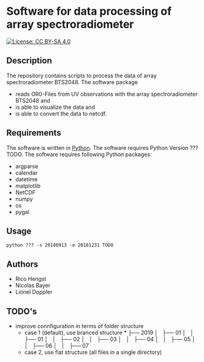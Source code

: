 # Software for data processing of array spectroradiometer 
[![License: CC BY-SA 4.0](https://licensebuttons.net/l/by-sa/4.0/80x15.png)](https://creativecommons.org/licenses/by-sa/4.0/)

## Description
The repository contains scripts to process the data of array spectroradiometer BTS2048.
The software package 
* reads OR0-Files from UV observations with the array spectroradiometer BTS2048 and 
* is able to visualize the data and
* is able to convert the data to netcdf.

## Requirements
The software is written in [Python](https://www.python.org).
The software requires Python Version ??? TODO.
The software requires following Python packages:
* argparse
* calendar
* datetime
* matplotlib
* NetCDF
* numpy
* os
* pygal



## Usage
```
python ??? -s 20180913 -e 20181231 TODO
```
## Authors
* Rico Hengst
* Nicolas Bayer
* Lionel Doppler

## TODO's
* improve connfiguration in terms of folder structure 
  * case 1 (default), use branced structure
    * 
├── 2019
│   ├── 01
│   │   ├── 01
│   │   ├── 02
│   │   ├── 03
│   │   ├── 04
│   │   ├── 05
│   │   ├── 06
│   │   ├── 07`
  * case 2, use flat structure (all files in a single directory)